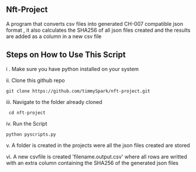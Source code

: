 ##  Nft-Project

A program that converts csv files into generated CH-007 compatible json format ,  it also calculates the SHA256 of all json files created and the results are added as a column in a new csv file 


##   Steps on How to Use This Script


i . Make sure you have python installed on your system
    
ii. Clone this github repo 

  `git clone https://github.com/timmySpark/nft-project.git`
  
iii. Navigate to the folder already cloned

     cd nft-project
     
iv.  Run the Script 

    python pyscripts.py
    
v. A folder is created in the projects were all the json files created are stored

vi. A new csvfile is created 'filename.output.csv' where all rows are writted with an extra column containing the SHA256 of the generated json files
    


